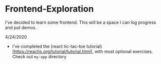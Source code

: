 # Frontend-Exploration
I've decided to learn some frontend. This will be a space I can log progress and put demos.

4/24/2020
- I've completed the (react tic-tac-toe tutorial)[https://reactjs.org/tutorial/tutorial.html], with most optional exercises. Check out `my-app` directory
